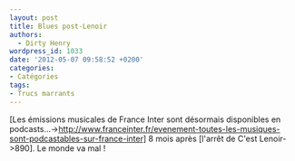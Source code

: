 ```yaml
---
layout: post
title: Blues post-Lenoir
authors:
  - Dirty Henry
wordpress_id: 1033
date: '2012-05-07 09:58:52 +0200'
categories:
- Catégories
tags:
- Trucs marrants
---
```

[Les émissions musicales de France Inter sont désormais disponibles en podcasts...->http://www.franceinter.fr/evenement-toutes-les-musiques-sont-podcastables-sur-france-inter] 8 mois après [l'arrêt de C'est Lenoir->890]. Le monde va mal !
